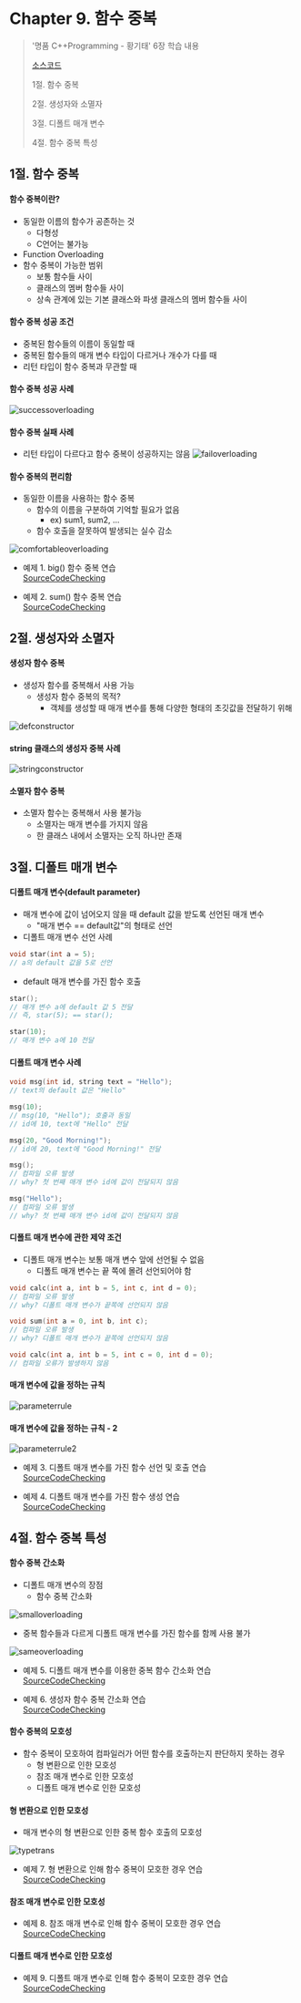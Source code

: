 #  Chapter 9. 함수 중복       
> '명품 C++Programming - 황기태' 6장 학습 내용
>
> [소스코드](https://github.com/BangYunseo/Basic_CPP/tree/main/ch09_FunctionOverloading)
> 
> 1절. 함수 중복
> 
> 2절. 생성자와 소멸자
>
> 3절. 디폴트 매개 변수
>
> 4절. 함수 중복 특성
>

## 1절. 함수 중복
#### 함수 중복이란?
* 동일한 이름의 함수가 공존하는 것
  * 다형성
  * C언어는 불가능
* Function Overloading
* 함수 중복이 가능한 범위
  * 보통 함수들 사이
  * 클래스의 멤버 함수들 사이
  * 상속 관계에 있는 기본 클래스와 파생 클래스의 멤버 함수들 사이

#### 함수 중복 성공 조건
* 중복된 함수들의 이름이 동일할 때
* 중복된 함수들의 매개 변수 타입이 다르거나 개수가 다를 때
* 리턴 타입이 함수 중복과 무관할 때

#### 함수 중복 성공 사례

![successoverloading](https://github.com/BangYunseo/TIL/blob/main/Cpp/Image/ch9/successoverloading.PNG)

#### 함수 중복 실패 사례

* 리턴 타입이 다르다고 함수 중복이 성공하지는 않음
![failoverloading](https://github.com/BangYunseo/TIL/blob/main/Cpp/Image/ch9/failoverloading.PNG)

#### 함수 중복의 편리함
* 동일한 이름을 사용하는 함수 중복
  * 함수의 이름을 구분하여 기억할 필요가 없음
    * ex) sum1, sum2, ...
  * 함수 호출을 잘못하여 발생되는 실수 감소

![comfortableoverloading](https://github.com/BangYunseo/TIL/blob/main/Cpp/Image/ch9/comfortableoverloading.PNG)

* 예제 1. big() 함수 중복 연습    
[SourceCodeChecking](https://github.com/BangYunseo/Basic_CPP/blob/main/ch9_FunctionOverloading/BigFunctionOverloading.cpp)

* 예제 2. sum() 함수 중복 연습     
[SourceCodeChecking](https://github.com/BangYunseo/Basic_CPP/blob/main/ch9_FunctionOverloading/SumFunctionOverloading.cpp)

## 2절. 생성자와 소멸자
#### 생성자 함수 중복
* 생성자 함수를 중복해서 사용 가능
  * 생성자 함수 중복의 목적?
    * 객체를 생성할 때 매개 변수를 통해 다양한 형태의 초깃값을 전달하기 위해

![defconstructor](https://github.com/BangYunseo/TIL/blob/main/Cpp/Image/ch9/defconstructor.PNG)

#### string 클래스의 생성자 중복 사례

![stringconstructor](https://github.com/BangYunseo/TIL/blob/main/Cpp/Image/ch9/stringconstructor.PNG)

#### 소멸자 함수 중복
* 소멸자 함수는 중복해서 사용 불가능
  * 소멸자는 매개 변수를 가지지 않음
  * 한 클래스 내에서 소멸자는 오직 하나만 존재

## 3절. 디폴트 매개 변수
#### 디폴트 매개 변수(default parameter)
* 매개 변수에 값이 넘어오지 않을 때 default 값을 받도록 선언된 매개 변수
  * "매개 변수 == default값"의 형태로 선언
* 디폴트 매개 변수 선언 사례

```C++
void star(int a = 5);
// a의 default 값을 5로 선언
```
* default 매개 변수를 가진 함수 호출

```C++
star();
// 매개 변수 a에 default 값 5 전달
// 즉, star(5); == star();

star(10);
// 매개 변수 a에 10 전달
```

#### 디폴트 매개 변수 사례

```C++
void msg(int id, string text = "Hello");
// text의 default 값은 "Hello"
```

```C++
msg(10);
// msg(10, "Hello"); 호출과 동일
// id에 10, text에 "Hello" 전달

msg(20, "Good Morning!");
// id에 20, text에 "Good Morning!" 전달

msg();
// 컴파일 오류 발생
// why? 첫 번째 매개 변수 id에 값이 전달되지 않음

msg("Hello");
// 컴파일 오류 발생
// why? 첫 번째 매개 변수 id에 값이 전달되지 않음
```

#### 디폴트 매개 변수에 관한 제약 조건
* 디폴트 매개 변수는 보통 매개 변수 앞에 선언될 수 없음
  * 디폴트 매개 변수는 끝 쪽에 몰려 선언되어야 함

```C++
void calc(int a, int b = 5, int c, int d = 0);
// 컴파일 오류 발생
// why? 디폴트 매개 변수가 끝쪽에 선언되지 않음

void sum(int a = 0, int b, int c);
// 컴파일 오류 발생
// why? 디폴트 매개 변수가 끝쪽에 선언되지 않음

void calc(int a, int b = 5, int c = 0, int d = 0);
// 컴파일 오류가 발생하지 않음
```

#### 매개 변수에 값을 정하는 규칙

![parameterrule](https://github.com/BangYunseo/TIL/blob/main/Cpp/Image/ch9/parameterrule.PNG)

#### 매개 변수에 값을 정하는 규칙 - 2

![parameterrule2](https://github.com/BangYunseo/TIL/blob/main/Cpp/Image/ch9/parameterrule2.PNG)

* 예제 3. 디폴트 매개 변수를 가진 함수 선언 및 호출 연습  
[SourceCodeChecking](https://github.com/BangYunseo/Basic_CPP/blob/main/ch9_FunctionOverloading/DefaultParameterEx1.cpp)

* 예제 4. 디폴트 매개 변수를 가진 함수 생성 연습   
[SourceCodeChecking](https://github.com/BangYunseo/Basic_CPP/blob/main/ch9_FunctionOverloading/DefaultParameterEx2.cpp)


## 4절. 함수 중복 특성
#### 함수 중복 간소화
* 디폴트 매개 변수의 장점
  * 함수 중복 간소화

![smalloverloading](https://github.com/BangYunseo/TIL/blob/main/Cpp/Image/ch9/smalloverloading.PNG)

* 중복 함수들과 다르게 디폴트 매개 변수를 가진 함수를 함께 사용 불가

![sameoverloading](https://github.com/BangYunseo/TIL/blob/main/Cpp/Image/ch9/sameoverloading.PNG)

* 예제 5. 디폴트 매개 변수를 이용한 중복 함수 간소화 연습  
[SourceCodeChecking](https://github.com/BangYunseo/Basic_CPP/blob/main/ch9_FunctionOverloading/DefaultParameterEx3.cpp)

* 예제 6. 생성자 함수 중복 간소화 연습  
[SourceCodeChecking](https://github.com/BangYunseo/Basic_CPP/blob/main/ch9_FunctionOverloading/ConstructorOverloading.cpp)

#### 함수 중복의 모호성
* 함수 중복이 모호하여 컴파일러가 어떤 함수를 호출하는지 판단하지 못하는 경우
  * 형 변환으로 인한 모호성
  * 참조 매개 변수로 인한 모호성
  * 디폴트 매개 변수로 인한 모호성

#### 형 변환으로 인한 모호성
* 매개 변수의 형 변환으로 인한 중복 함수 호출의 모호성

![typetrans](https://github.com/BangYunseo/TIL/blob/main/Cpp/Image/ch9/typetrans.PNG)

* 예제 7. 형 변환으로 인해 함수 중복이 모호한 경우 연습  
[SourceCodeChecking](https://github.com/BangYunseo/Basic_CPP/blob/main/ch9_FunctionOverloading/TypeConversion.cpp)

#### 참조 매개 변수로 인한 모호성

* 예제 8. 참조 매개 변수로 인해 함수 중복이 모호한 경우 연습  
[SourceCodeChecking](https://github.com/BangYunseo/Basic_CPP/blob/main/ch9_FunctionOverloading/ReferenceParameter.cpp)

#### 디폴트 매개 변수로 인한 모호성

* 예제 9. 디폴트 매개 변수로 인해 함수 중복이 모호한 경우 연습  
[SourceCodeChecking](https://github.com/BangYunseo/Basic_CPP/blob/main/ch9_FunctionOverloading/DefaultParameterEx4.cpp)
